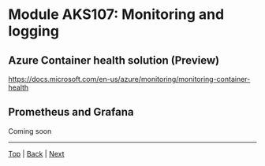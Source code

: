 # Module AKS107: Monitoring and logging

## Azure Container health solution (Preview)

https://docs.microsoft.com/en-us/azure/monitoring/monitoring-container-health


## Prometheus and Grafana

Coming soon

---
[Top](../README.md) | [Back](aks-106-statefulsets.md) | [Next](aks-108-helm.md)
